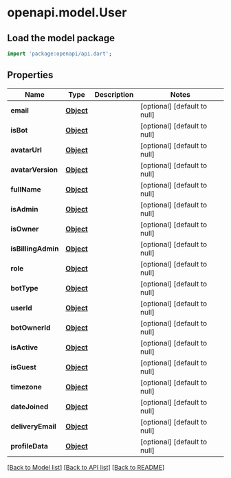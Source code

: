 # openapi.model.User

## Load the model package
```dart
import 'package:openapi/api.dart';
```

## Properties
Name | Type | Description | Notes
------------ | ------------- | ------------- | -------------
**email** | [**Object**](.md) |  | [optional] [default to null]
**isBot** | [**Object**](.md) |  | [optional] [default to null]
**avatarUrl** | [**Object**](.md) |  | [optional] [default to null]
**avatarVersion** | [**Object**](.md) |  | [optional] [default to null]
**fullName** | [**Object**](.md) |  | [optional] [default to null]
**isAdmin** | [**Object**](.md) |  | [optional] [default to null]
**isOwner** | [**Object**](.md) |  | [optional] [default to null]
**isBillingAdmin** | [**Object**](.md) |  | [optional] [default to null]
**role** | [**Object**](.md) |  | [optional] [default to null]
**botType** | [**Object**](.md) |  | [optional] [default to null]
**userId** | [**Object**](.md) |  | [optional] [default to null]
**botOwnerId** | [**Object**](.md) |  | [optional] [default to null]
**isActive** | [**Object**](.md) |  | [optional] [default to null]
**isGuest** | [**Object**](.md) |  | [optional] [default to null]
**timezone** | [**Object**](.md) |  | [optional] [default to null]
**dateJoined** | [**Object**](.md) |  | [optional] [default to null]
**deliveryEmail** | [**Object**](.md) |  | [optional] [default to null]
**profileData** | [**Object**](.md) |  | [optional] [default to null]

[[Back to Model list]](../README.md#documentation-for-models) [[Back to API list]](../README.md#documentation-for-api-endpoints) [[Back to README]](../README.md)


